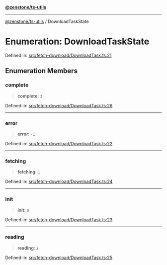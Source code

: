 [**@zenstone/ts-utils**](../README.md)

***

[@zenstone/ts-utils](../globals.md) / DownloadTaskState

# Enumeration: DownloadTaskState

Defined in: [src/fetch-download/DownloadTask.ts:21](https://github.com/janpoem/ts-utils/blob/034fdce9c8e357e20394a193c81088a159ce6f86/src/fetch-download/DownloadTask.ts#L21)

## Enumeration Members

### complete

> **complete**: `3`

Defined in: [src/fetch-download/DownloadTask.ts:26](https://github.com/janpoem/ts-utils/blob/034fdce9c8e357e20394a193c81088a159ce6f86/src/fetch-download/DownloadTask.ts#L26)

***

### error

> **error**: `-1`

Defined in: [src/fetch-download/DownloadTask.ts:22](https://github.com/janpoem/ts-utils/blob/034fdce9c8e357e20394a193c81088a159ce6f86/src/fetch-download/DownloadTask.ts#L22)

***

### fetching

> **fetching**: `1`

Defined in: [src/fetch-download/DownloadTask.ts:24](https://github.com/janpoem/ts-utils/blob/034fdce9c8e357e20394a193c81088a159ce6f86/src/fetch-download/DownloadTask.ts#L24)

***

### init

> **init**: `0`

Defined in: [src/fetch-download/DownloadTask.ts:23](https://github.com/janpoem/ts-utils/blob/034fdce9c8e357e20394a193c81088a159ce6f86/src/fetch-download/DownloadTask.ts#L23)

***

### reading

> **reading**: `2`

Defined in: [src/fetch-download/DownloadTask.ts:25](https://github.com/janpoem/ts-utils/blob/034fdce9c8e357e20394a193c81088a159ce6f86/src/fetch-download/DownloadTask.ts#L25)
